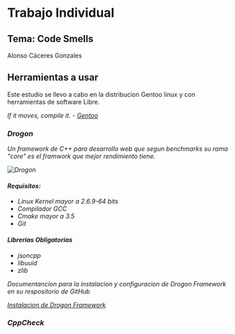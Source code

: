 # Trabajo Individual

## Tema: Code Smells

Alonso Cáceres Gonzales

## Herramientas a usar

Este estudio se llevo a cabo en la distribucion Gentoo linux y con herramientas de software Libre.

<em>If it moves, compile it.<em> - [Gentoo](https://www.gentoo.org/)

### Drogon

Un framework de C++ para desarrollo web que segun benchmarks su rama "core" es el framwork que mejor rendimiento tiene.

![Drogon](https://github.com/DarkShadow76/ArquiSoft-Grupo1/blob/master/trabajoIndividual/AlonsoCaceres/benchmark.png)

#### Requisitos:

- Linux Kernel mayor a 2.6.9-64 bits
- Compilador GCC 
- Cmake mayor a 3.5
- Git

#### Librerias Obligatorias
 
- jsoncpp
- libuuid
- zlib

Documentancion para la instalacion y configuracion de Drogon Framework en su respositorio de GitHub

[Instalacion de Drogon Framework](https://github.com/drogonframework/drogon/wiki/ENG-02-Installation)

### CppCheck